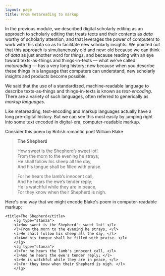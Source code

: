 ```yaml
---
layout: page
title: From metareading to markup
---
```


In the previous module, we described digital scholarly editing as an approach to scholarly editing that treats texts and their contents as *data* worthy of scholarly attention, and that leverages the power of computers to work with this data so as to facilitate new scholarly insights. We pointed out that this approach is simultaneously old and new: old because we can think of *data* as just another word for *things*, and because reading with an eye toward texts-as-things and things-in-texts — what we've called *metareading* — has a very long history; new because when you describe these things in a language that computers can understand, new scholarly insights and products become possible.

We said that the use of a standardized, machine-readable language to describe texts-as-things and things-in-texts is known as *text-encoding*. There are a variety of such languages, often referred to generically as *markup languages*.

Like metareading, text-encoding and markup languages actually have a long pre-digital history. But we can see this most easily by jumping right into some text encoded in digital-era, computer-readable markup.

Consider this poem by British romantic poet William Blake

> **The Shepherd**
> 
> How sweet is the Shepherd’s sweet lot!  
> From the morn to the evening he strays;  
> He shall follow his sheep all the day,  
> And his tongue shall be filled with praise.
> 
> For he hears the lamb’s innocent call,  
> And he hears the ewe’s tender reply;  
> He is watchful while they are in peace,  
> For they know when their Shepherd is nigh.

Here's one way that we might encode Blake's poem in computer-readable markup:

```
<title>The Shepherd</title>
    <lg type="stanza">
    <l>How sweet is the Shepherd's sweet lot! </l>
    <l>From the morn to the evening he strays; </l>
    <l>He shall follow his sheep all the day, </l>
    <l>And his tongue shall be filled with praise. </l>
    </lg>
    <lg type="stanza">
    <l>For he hears the lamb's innocent call, </l>
    <l>And he hears the ewe's tender reply; </l>
    <l>He is watchful while they are in peace, </l>
    <l>For they know when their Shepherd is nigh. </l>
    </lg>
```



<!-- known generically as *markup*. HTML ("Hyptertext Markup Language") is one. XML ("eXtensible Markup Language") is another. As its name suggests, XML's great virtue is that it can be stretched to accommodate new uses. In fact, XML is a general-purpose markup language that can itself be used to create markup languages by defining the terms of those languages.

XML is the preferred markup language for digital scholarly editions because it gives editors the ability to describe texts and their contents employing widely used terms in combination with highly particular ones invented to suit the needs of an individual project. Even these project-specific terms will be readable by a computer because XML gives editors the ability to point, in their marked-up files, to a lexicon of sorts where the terms have been defined. -->
